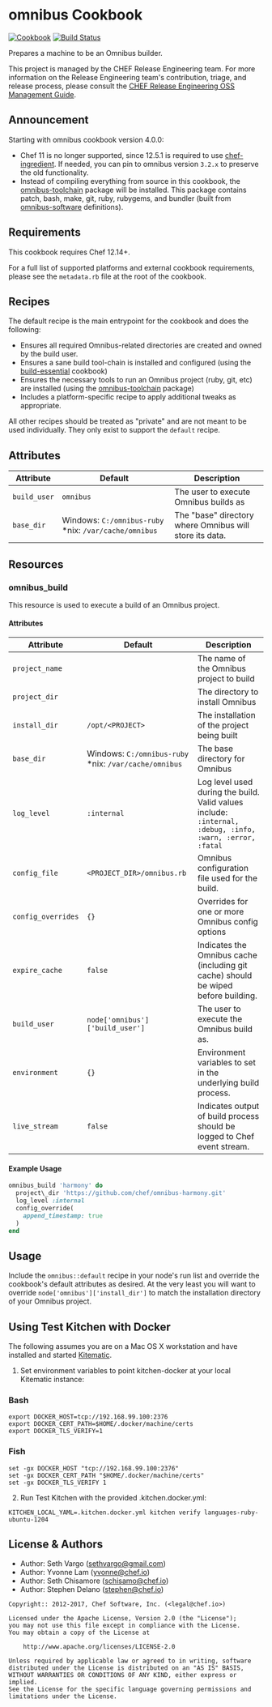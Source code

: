 # omnibus Cookbook

[![Cookbook](http://img.shields.io/cookbook/v/omnibus.svg)](https://supermarket.chef.io/cookbooks/omnibus) [![Build Status](https://travis-ci.org/chef-cookbooks/omnibus.svg?branch=master)](https://travis-ci.org/chef-cookbooks/omnibus)

Prepares a machine to be an Omnibus builder.

This project is managed by the CHEF Release Engineering team. For more information on the Release Engineering team's contribution, triage, and release process, please consult the [CHEF Release Engineering OSS Management Guide](https://docs.google.com/a/opscode.com/document/d/1oJB0vZb_3bl7_ZU2YMDBkMFdL-EWplW1BJv_FXTUOzg/edit).

## Announcement

Starting with omnibus cookbook version 4.0.0:

- Chef 11 is no longer supported, since 12.5.1 is required to use [chef-ingredient](https://github.com/chef-cookbooks/chef-ingredient). If needed, you can pin to omnibus version `3.2.x` to preserve the old functionality.
- Instead of compiling everything from source in this cookbook, the [omnibus-toolchain](https://github.com/chef/omnibus-toolchain) package will be installed. This package contains patch, bash, make, git, ruby, rubygems, and bundler (built from [omnibus-software](https://github.com/chef/omnibus-software) definitions).

## Requirements

This cookbook requires Chef 12.14+.

For a full list of supported platforms and external cookbook requirements, please see the `metadata.rb` file at the root of the cookbook.

## Recipes

The default recipe is the main entrypoint for the cookbook and does the following:

- Ensures all required Omnibus-related directories are created and owned by the build user.
- Ensures a sane build tool-chain is installed and configured (using the [build-essential](http://community.opscode.com/cookbooks/build-essential) cookbook)
- Ensures the necessary tools to run an Omnibus project (ruby, git, etc) are installed (using the [omnibus-toolchain](https://github.com/chef/omnibus-toolchain) package)
- Includes a platform-specific recipe to apply additional tweaks as appropriate.

All other recipes should be treated as "private" and are not meant to be used individually. They only exist to support the `default` recipe.

## Attributes

Attribute    | Default                                               | Description
------------ | ----------------------------------------------------- | -------------------------------------------------------
`build_user` | `omnibus`                                             | The user to execute Omnibus builds as
`base_dir`   | Windows: `C:/omnibus-ruby` *nix: `/var/cache/omnibus` | The "base" directory where Omnibus will store its data.

## Resources

### omnibus_build

This resource is used to execute a build of an Omnibus project.

#### Attributes

Attribute          | Default                                               | Description
------------------ | ----------------------------------------------------- | --------------------------------------------------------------------------------------------------------
`project_name`     |                                                       | The name of the Omnibus project to build
`project_dir`      |                                                       | The directory to install Omnibus
`install_dir`      | `/opt/<PROJECT>`                                      | The installation of the project being built
`base_dir`         | Windows: `C:/omnibus-ruby` *nix: `/var/cache/omnibus` | The base directory for Omnibus
`log_level`        | `:internal`                                           | Log level used during the build. Valid values include: `:internal, :debug, :info, :warn, :error, :fatal`
`config_file`      | `<PROJECT_DIR>/omnibus.rb`                            | Omnibus configuration file used for the build.
`config_overrides` | `{}`                                                  | Overrides for one or more Omnibus config options
`expire_cache`     | `false`                                               | Indicates the Omnibus cache (including git cache) should be wiped before building.
`build_user`       | `node['omnibus']['build_user']`                       | The user to execute the Omnibus build as.
`environment`      | `{}`                                                  | Environment variables to set in the underlying build process.
`live_stream`      | `false`                                               | Indicates output of build process should be logged to Chef event stream.

#### Example Usage

```ruby
omnibus_build 'harmony' do
  project\_dir 'https://github.com/chef/omnibus-harmony.git'
  log_level :internal
  config_override(
    append_timestamp: true
  )
end
```

## Usage

Include the `omnibus::default` recipe in your node's run list and override the cookbook's default attributes as desired. At the very least you will want to override `node['omnibus']['install_dir']` to match the installation directory of your Omnibus project.

## Using Test Kitchen with Docker

The following assumes you are on a Mac OS X workstation and have installed and started [Kitematic](https://kitematic.com/).

1. Set environment variables to point kitchen-docker at your local Kitematic instance:

  ### Bash

  ```shell
  export DOCKER_HOST=tcp://192.168.99.100:2376
  export DOCKER_CERT_PATH=$HOME/.docker/machine/certs
  export DOCKER_TLS_VERIFY=1
  ```

  ### Fish

  ```shell
  set -gx DOCKER_HOST "tcp://192.168.99.100:2376"
  set -gx DOCKER_CERT_PATH "$HOME/.docker/machine/certs"
  set -gx DOCKER_TLS_VERIFY 1
  ```

2. Run Test Kitchen with the provided .kitchen.docker.yml:

  ```shell
  KITCHEN_LOCAL_YAML=.kitchen.docker.yml kitchen verify languages-ruby-ubuntu-1204
  ```

## License & Authors

- Author: Seth Vargo ([sethvargo@gmail.com](mailto:sethvargo@gmail.com))
- Author: Yvonne Lam ([yvonne@chef.io](mailto:yvonne@chef.io))
- Author: Seth Chisamore ([schisamo@chef.io](mailto:schisamo@chef.io))
- Author: Stephen Delano ([stephen@chef.io](mailto:stephen@chef.io))

```text
Copyright:: 2012-2017, Chef Software, Inc. (<legal@chef.io>)

Licensed under the Apache License, Version 2.0 (the "License");
you may not use this file except in compliance with the License.
You may obtain a copy of the License at

    http://www.apache.org/licenses/LICENSE-2.0

Unless required by applicable law or agreed to in writing, software
distributed under the License is distributed on an "AS IS" BASIS,
WITHOUT WARRANTIES OR CONDITIONS OF ANY KIND, either express or implied.
See the License for the specific language governing permissions and
limitations under the License.
```
